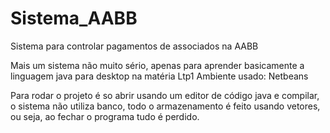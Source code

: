# Sistema_AABB
Sistema para controlar pagamentos de associados na AABB

Mais um sistema não muito sério, apenas para aprender basicamente a linguagem java para desktop na matéria Ltp1
Ambiente usado: Netbeans

Para rodar o projeto é so abrir usando um editor de código java e compilar, o sistema não utiliza banco, todo o armazenamento é feito usando vetores,
ou seja, ao fechar o programa tudo é perdido.

